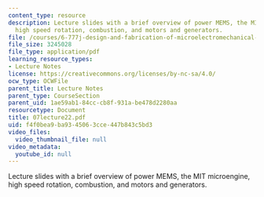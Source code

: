 ```yaml
---
content_type: resource
description: Lecture slides with a brief overview of power MEMS, the MIT microengine,
  high speed rotation, combustion, and motors and generators.
file: /courses/6-777j-design-and-fabrication-of-microelectromechanical-devices-spring-2007/f4f0bea9ba9345063cce447b843c5bd3_07lecture22.pdf
file_size: 3245028
file_type: application/pdf
learning_resource_types:
- Lecture Notes
license: https://creativecommons.org/licenses/by-nc-sa/4.0/
ocw_type: OCWFile
parent_title: Lecture Notes
parent_type: CourseSection
parent_uid: 1ae59ab1-84cc-cb8f-931a-be478d2280aa
resourcetype: Document
title: 07lecture22.pdf
uid: f4f0bea9-ba93-4506-3cce-447b843c5bd3
video_files:
  video_thumbnail_file: null
video_metadata:
  youtube_id: null
---
```

Lecture slides with a brief overview of power MEMS, the MIT microengine, high speed rotation, combustion, and motors and generators.